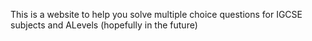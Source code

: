 This is a website to help you solve multiple choice questions for IGCSE subjects and ALevels (hopefully in the future)

